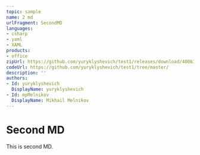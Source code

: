 ```yaml
---
topic: sample
name: 2 md
urlFragment: SecondMD
languages:
- csharp
- yaml
- XAML
products:
- office
zipUrl: https://github.com/yuryklyshevich/test1/releases/download/40061/2_md.zip
codeUrl: https://github.com/yuryklyshevich/test1/tree/master/
description: ''
authors:
- Id: yuryklyshevich
  DisplayName: yuryklyshevich
- Id: mpMelnikov
  DisplayName: Mikhail Melnikov
---
```


# Second MD

This is second MD.
